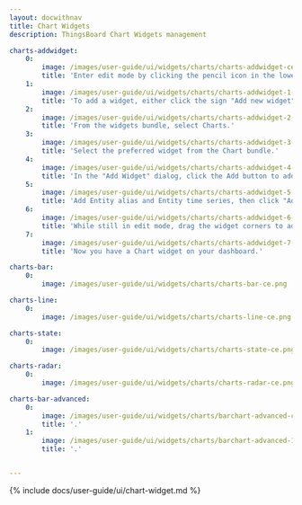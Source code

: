 ```yaml
---
layout: docwithnav
title: Chart Widgets
description: ThingsBoard Chart Widgets management

charts-addwidget:
    0:
        image: /images/user-guide/ui/widgets/charts/charts-addwidget-ce.png
        title: 'Enter edit mode by clicking the pencil icon in the lower right corner of the screen.'
    1:
        image: /images/user-guide/ui/widgets/charts/charts-addwidget-1-ce.png
        title: 'To add a widget, either click the sign "Add new widget" in the middle of the screen, or open a dropup menu by clicking the plus icon and select "Create new widget".'
    2:
        image: /images/user-guide/ui/widgets/charts/charts-addwidget-2-ce.png
        title: 'From the widgets bundle, select Charts.'
    3:
        image: /images/user-guide/ui/widgets/charts/charts-addwidget-3-ce.png
        title: 'Select the preferred widget from the Chart bundle.'
    4:
        image: /images/user-guide/ui/widgets/charts/charts-addwidget-4-ce.png
        title: 'In the "Add Widget" dialog, click the Add button to add a Data source.'
    5:
        image: /images/user-guide/ui/widgets/charts/charts-addwidget-5-ce.png
        title: 'Add Entity alias and Entity time series, then click "Add".'
    6:
        image: /images/user-guide/ui/widgets/charts/charts-addwidget-6-ce.png
        title: 'While still in edit mode, drag the widget corners to adjust its size. After, click the orange checkmark to save all applied changes.'
    7:
        image: /images/user-guide/ui/widgets/charts/charts-addwidget-7-ce.png
        title: 'Now you have a Chart widget on your dashboard.'

charts-bar:
    0:
        image: /images/user-guide/ui/widgets/charts/charts-bar-ce.png

charts-line:
    0:
        image: /images/user-guide/ui/widgets/charts/charts-line-ce.png

charts-state:
    0:
        image: /images/user-guide/ui/widgets/charts/charts-state-ce.png

charts-radar:
    0:
        image: /images/user-guide/ui/widgets/charts/charts-radar-ce.png

charts-bar-advanced:
    0:
        image: /images/user-guide/ui/widgets/charts/barchart-advanced-ce.png
        title: '.'
    1:
        image: /images/user-guide/ui/widgets/charts/barchart-advanced-1-ce.png
        title: '.'


---
```


{% include docs/user-guide/ui/chart-widget.md %}